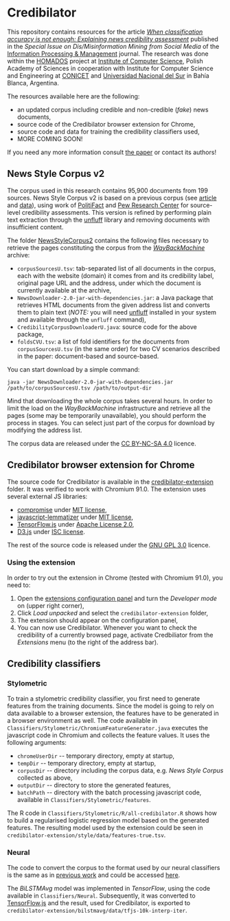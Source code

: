 # Credibilator

This repository contains resources for the article *[When classification accuracy is not enough: Explaining news credibility assessment](https://doi.org/10.1016/j.ipm.2021.102653)* published in the *Special Issue on Dis/Misinformation Mining from Social Media* of the [Information Processing & Management](https://www.journals.elsevier.com/information-processing-and-management) journal.
The research was done within the [HOMADOS](https://homados.ipipan.waw.pl/) project at [Institute of Computer Science](https://ipipan.waw.pl/), Polish Academy of Sciences in cooperation with Institute for Computer Science and Engineering at [CONICET](http://www.conicet.gov.ar/?lan=en) and [Universidad Nacional del Sur](https://www.uns.edu.ar/ingles) in Bahía Blanca, Argentina.

The resources available here are the following:
* an updated corpus including credible and non-credible (*fake*) news documents,
* source code of the Credibilator browser extension for Chrome,
* source code and data for training the credibility classifiers used,
* MORE COMING SOON!

If you need any more information consult [the paper](https://doi.org/10.1016/j.ipm.2021.102653) or contact its authors! 

## News Style Corpus v2
The corpus used in this research contains 95,900 documents from 199 sources. News Style Corpus v2 is based on a previous corpus (see [article](https://ojs.aaai.org//index.php/AAAI/article/view/5386) and [data](https://github.com/piotrmp/fakestyle)), using work of [PolitiFact](https://www.politifact.com/punditfact/article/2017/apr/20/politifacts-guide-fake-news-websites-and-what-they/) and [Pew Research Center](https://www.journalism.org/2014/10/21/political-polarization-media-habits/) for source-level credibility assessments.
This version is refined by performing plain text extraction through the [unfluff](https://github.com/ageitgey/node-unfluff) library and removing documents with insufficient content.

The folder [NewsStyleCorpus2](NewsStyleCorpus2) contains the following files necessary to retrieve the pages constituting the corpus from the *[WayBackMachine](https://web.archive.org/)* archive:
* `corpusSourcesU.tsv`: tab-separated list of all documents in the corpus, each with the website (domain) it comes from and its credibility label, original page URL and the address, under which the document is currently available at the archive,
* `NewsDownloader-2.0-jar-with-dependencies.jar`: a Java package that retrieves HTML documents from the given address list and converts them to plain text (*NOTE:* you will need [unfluff](https://github.com/ageitgey/node-unfluff) installed in your system and available through the `unfluff` command),
* `CredibilityCorpusDownloaderU.java`: source code for the above package,
* `foldsCVU.tsv`: a list of fold identifiers for the documents from `corpusSourcesU.tsv` (in the same order) for two CV scenarios described in the paper: document-based and source-based.

You can start download by a simple command:
```
java -jar NewsDownloader-2.0-jar-with-dependencies.jar /path/to/corpusSourcesU.tsv /path/to/output-dir
```
Mind that downloading the whole corpus takes several hours. In order to limit the load on the *WayBackMachine* infrastructure and retrieve all the pages (some may be temporarily unavailable), you should perform the process in stages. You can select just part of the corpus for download by modifying the address list.

The corpus data are released under the [CC BY-NC-SA 4.0](https://creativecommons.org/licenses/by-nc-sa/4.0/) licence.

## Credibilator browser extension for Chrome
The source code for Credibilator is available in the [credibilator-extension](credibilator-extension) folder. It was verified to work with Chromium 91.0. The extension uses several external JS libraries:
* [compromise](https://github.com/spencermountain/compromise) under [MIT license](LICENSE-MIT),
* [javascript-lemmatizer](https://github.com/myabu-dev/javascript-lemmatizer) under [MIT license](LICENSE-MIT),
* [TensorFlow.js](https://github.com/tensorflow/tfjs) under [Apache License 2.0](LICENSE-APACHE),
* [D3.js](https://github.com/d3/d3) under [ISC license](LICENSE-ISC).

The rest of the source code is released under the [GNU GPL 3.0](https://www.gnu.org/licenses/gpl-3.0.html) licence.

### Using the extension

In order to try out the extension in Chrome (tested with Chromium 91.0), you need to:
1. Open the [extensions configuration panel](chrome://extensions/) and turn the *Developer mode* on (upper right corner),
2. Click *Load unpacked* and select the `credibilator-extension` folder,
3. The extension should appear on the configuration panel,
4. You can now use Credibilator. Whenever you want to check the credibility of a currently browsed page, activate Credbiliator from the *Extensions* menu (to the right of the address bar).

## Credibility classifiers

### Stylometric

To train a stylometric credibility classifier, you first need to generate features from the training documents. Since the model is going to rely on data available to a browser extension, the features have to be generated in a browser environment as well. The code available in `Classifiers/Stylometric/ChromiumFeatureGenerator.java` executes the javascript code in Chromium and collects the feature values. It uses the following arguments:
* `chromeUserDir` -- temporary directory, empty at startup,
* `tempDir` -- temporary directory, empty at startup,
* `corpusDir` -- directory including the corpus data, e.g. *News Style Corpus* collected as above,
* `outputDir` -- directory to store the generated features,
* `batchPath` -- directory with the batch processing javascript code, available in `Classifiers/Stylometric/features`.

The R code in `Classifiers/Stylometric/R/all-credibilator.R` shows how to build a regularised logistic regression model based on the generated features. The resulting model used by the extension could be seen in `credibilator-extension/style/data/features-true.tsv`.

### Neural

The code to convert the corpus to the format used by our neural classifiers is the same as in [previous work](https://github.com/piotrmp/fakestyle/) and could be accessed [here](https://github.com/piotrmp/fakestyle/blob/master/BiLSTMAvg/DataConversion.java). 

The *BiLSTMAvg* model was implemented in *TensorFlow*, using the code available in `Classifiers/Neural`. Subsequently, it was converted to [TensorFlow.js](https://www.tensorflow.org/js) and the result, used for Credibilator, is exported to `credibilator-extension/bilstmavg/data/tfjs-10k-interp-iter`.
